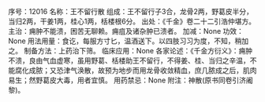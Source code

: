 序号：12016
名称：王不留行散
组成：王不留行子3合，龙骨2两，野葛皮半分，当归2两，干姜1两，桂心1两，栝楼根6分。
出处：《千金》卷二十二引浩仲堪方。
主治：痈肿不能溃，困苦无聊赖。痈疽及诸杂肿已溃者。
加减：None
功效：None
用法用量：食讫，每服方寸匕，温酒送下。以四肢习习为度，不知，稍加之。
制备方法：上药治下筛。
临床应用：None
各家论述：《千金方衍义》：痈肿不溃，良由气血虚寒，虽用野葛、栝楼助王不留行，不得姜、桂、当归之辛温，不能腐化成脓；又恐津气涣散，故预为地步而用龙骨收敛精血，庶几脓成之后，肌肉易生；然野葛皮大毒，用者宜慎。
用药禁忌：None
附注：神散(原书同卷引济阇黎)。
